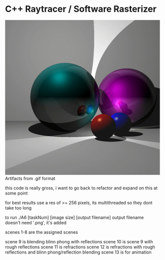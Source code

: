 # C++ Raytracer / Software Rasterizer
![Alt Text](https://github.com/BrianGlasheen/raytracing/blob/main/resources/output_13.gif?raw=true)
Artifacts from .gif format

this code is really gross, i want to go back to refactor and expand on this at some point

for best results use a res of >= 256 pixels, 
its multithreaded so they dont take too long

to run
./A6 [taskNum] [image size] [output filename]
output filename doesn't need '.png', it's added

scenes 1-8 are the assigned scenes

scene 9 is blending blinn phong with reflections
scene 10 is scene 9 with rough reflections
scene 11 is refractions
scene 12 is refractions with rough reflections and blinn phong/reflection blending
scene 13 is for animation
